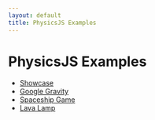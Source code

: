```yaml
---
layout: default
title: PhysicsJS Examples
---
```


# PhysicsJS Examples

* [Showcase](./showcase.html)
* [Google Gravity](./google-gravity.html)
* [Spaceship Game](./spaceship)
* [Lava Lamp](./lavalamp)

<script>
if (window.location.hash.match(/demo-/)){
    window.location = './showcase.html' + window.location.hash;
}
</script>
